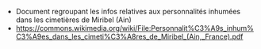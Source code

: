 * Document regroupant les infos relatives aux personnalités inhumées dans les cimetières de Miribel (Ain)
* https://commons.wikimedia.org/wiki/File:Personnalit%C3%A9s_inhum%C3%A9es_dans_les_cimeti%C3%A8res_de_Miribel_(Ain,_France).pdf

